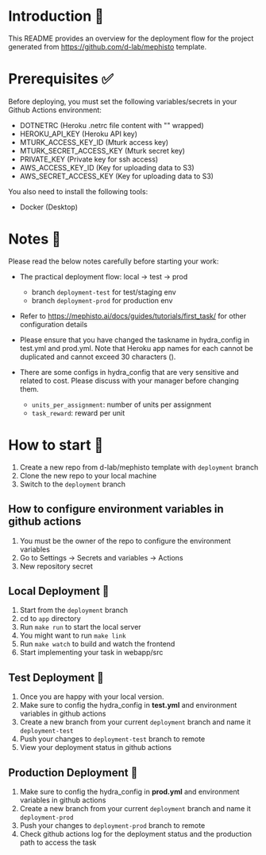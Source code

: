 # Introduction :book:
This README provides an overview for the deployment flow for the project generated from https://github.com/d-lab/mephisto template.

# Prerequisites :white_check_mark:
Before deploying, you must set the following variables/secrets in your Github Actions environment:

- DOTNETRC (Heroku .netrc file content with "" wrapped)
- HEROKU_API_KEY (Heroku API key)
- MTURK_ACCESS_KEY_ID (Mturk access key)
- MTURK_SECRET_ACCESS_KEY (Mturk secret key)
- PRIVATE_KEY (Private key for ssh access)
- AWS_ACCESS_KEY_ID (Key for uploading data to S3)
- AWS_SECRET_ACCESS_KEY (Key for uploading data to S3)

You also need to install the following tools:
- Docker (Desktop)

# Notes :notebook:
Please read the below notes carefully before starting your work:

- The practical deployment flow: local -> test -> prod
  - branch `deployment-test` for test/staging env
  - branch `deployment-prod` for production env 

- Refer to https://mephisto.ai/docs/guides/tutorials/first_task/ for other configuration details

- Please ensure that you have changed the taskname in hydra_config in test.yml and prod.yml. 
Note that Heroku app names for each cannot be duplicated and cannot exceed 30 characters ().
- There are some configs in hydra_config that are very sensitive and related to cost.
Please discuss with your manager before changing them.
  - `units_per_assignment`: number of units per assignment
  - `task_reward`: reward per unit

# How to start :triangular_flag_on_post:
1. Create a new repo from d-lab/mephisto template with `deployment` branch
2. Clone the new repo to your local machine
3. Switch to the `deployment` branch

## How to configure environment variables in github actions
1. You must be the owner of the repo to configure the environment variables
2. Go to Settings -> Secrets and variables -> Actions
3. New repository secret

## Local Deployment :hammer:
1. Start from the `deployment` branch
2. cd to `app` directory
3. Run `make run` to start the local server
4. You might want to run `make link`
5. Run `make watch` to build and watch the frontend
6. Start implementing your task in webapp/src

## Test Deployment :test_tube:
1. Once you are happy with your local version.
2. Make sure to config the hydra_config in **test.yml** and environment variables in github actions
3. Create a new branch from your current `deployment` branch and name it `deployment-test`
4. Push your changes to `deployment-test` branch to remote
5. View your deployment status in github actions

## Production Deployment :rocket:
1. Make sure to config the hydra_config in **prod.yml** and environment variables in github actions
2. Create a new branch from your current `deployment` branch and name it `deployment-prod`
3. Push your changes to `deployment-prod` branch to remote
4. Check github actions log for the deployment status and the production path to access the task
